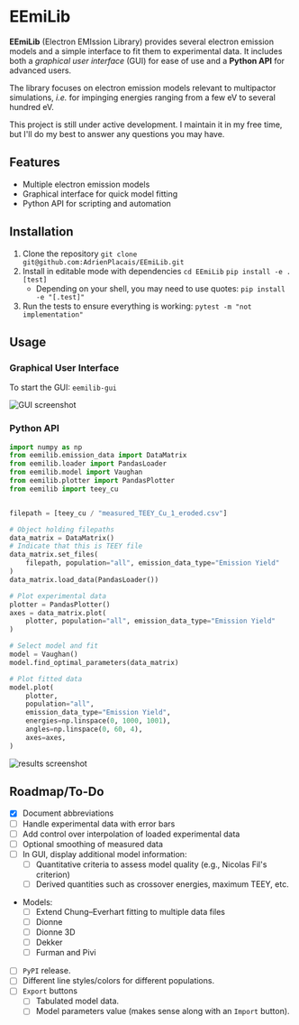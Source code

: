 # EEmiLib

**EEmiLib** (Electron EMIssion Library) provides several electron emission models and
a simple interface to fit them to experimental data.
It includes both a _graphical user interface_ (GUI) for ease of use and a
**Python API** for advanced users.

The library focuses on electron emission models relevant to multipactor simulations,
_i.e._ for impinging energies ranging from a few eV to several hundred eV.

This project is still under active development.
I maintain it in my free time, but I'll do my best to answer any questions you
may have.

## Features

- Multiple electron emission models
- Graphical interface for quick model fitting
- Python API for scripting and automation

## Installation

1. Clone the repository
   `git clone git@github.com:AdrienPlacais/EEmiLib.git`
2. Install in editable mode with dependencies
   `cd EEmiLib`
   `pip install -e .[test]`
   - Depending on your shell, you may need to use quotes:
     `pip install -e "[.test]"`
3. Run the tests to ensure everything is working:
   `pytest -m "not implementation"`

## Usage

### Graphical User Interface

To start the GUI:
`eemilib-gui`

![GUI screenshot](images/gui_example.png)

### Python API

```python
import numpy as np
from eemilib.emission_data import DataMatrix
from eemilib.loader import PandasLoader
from eemilib.model import Vaughan
from eemilib.plotter import PandasPlotter
from eemilib import teey_cu


filepath = [teey_cu / "measured_TEEY_Cu_1_eroded.csv"]

# Object holding filepaths
data_matrix = DataMatrix()
# Indicate that this is TEEY file
data_matrix.set_files(
    filepath, population="all", emission_data_type="Emission Yield"
)
data_matrix.load_data(PandasLoader())

# Plot experimental data
plotter = PandasPlotter()
axes = data_matrix.plot(
    plotter, population="all", emission_data_type="Emission Yield"
)

# Select model and fit
model = Vaughan()
model.find_optimal_parameters(data_matrix)

# Plot fitted data
model.plot(
    plotter,
    population="all",
    emission_data_type="Emission Yield",
    energies=np.linspace(0, 1000, 1001),
    angles=np.linspace(0, 60, 4),
    axes=axes,
)
```

![results screenshot](images/gui_example_results.png)

## Roadmap/To-Do

- [x] Document abbreviations
- [ ] Handle experimental data with error bars
- [ ] Add control over interpolation of loaded experimental data
- [ ] Optional smoothing of measured data
- [ ] In GUI, display additional model information:
  - [ ] Quantitative criteria to assess model quality (e.g., Nicolas Fil's criterion)
  - [ ] Derived quantities such as crossover energies, maximum TEEY, etc.
- Models:
  - [ ] Extend Chung–Everhart fitting to multiple data files
  - [ ] Dionne
  - [ ] Dionne 3D
  - [ ] Dekker
  - [ ] Furman and Pivi
- [ ] `PyPI` release.
- [ ] Different line styles/colors for different populations.
- [ ] `Export` buttons
  - [ ] Tabulated model data.
  - [ ] Model parameters value (makes sense along with an `Import` button).
